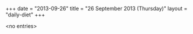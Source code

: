 +++
date = "2013-09-26"
title = "26 September 2013 (Thursday)"
layout = "daily-diet"
+++

<p>&lt;no entries&gt;</p>
